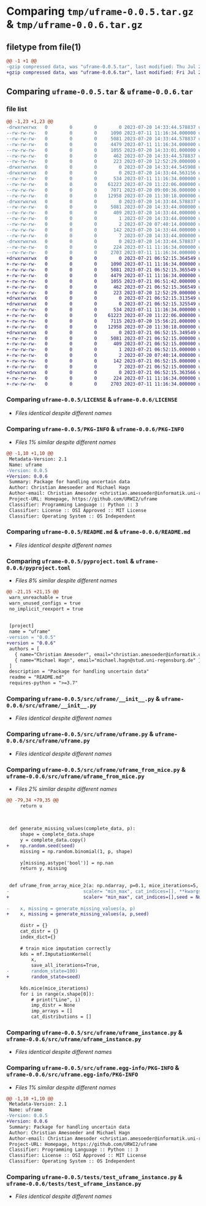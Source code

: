 # Comparing `tmp/uframe-0.0.5.tar.gz` & `tmp/uframe-0.0.6.tar.gz`

## filetype from file(1)

```diff
@@ -1 +1 @@
-gzip compressed data, was "uframe-0.0.5.tar", last modified: Thu Jul 20 14:33:44 2023, max compression
+gzip compressed data, was "uframe-0.0.6.tar", last modified: Fri Jul 21 06:52:15 2023, max compression
```

## Comparing `uframe-0.0.5.tar` & `uframe-0.0.6.tar`

### file list

```diff
@@ -1,23 +1,23 @@
-drwxrwxrwx   0        0        0        0 2023-07-20 14:33:44.578837 uframe-0.0.5/
--rw-rw-rw-   0        0        0     1090 2023-07-11 11:16:34.000000 uframe-0.0.5/LICENSE
--rw-rw-rw-   0        0        0     5081 2023-07-20 14:33:44.578837 uframe-0.0.5/PKG-INFO
--rw-rw-rw-   0        0        0     4479 2023-07-11 11:16:34.000000 uframe-0.0.5/README.md
--rw-rw-rw-   0        0        0     1055 2023-07-20 14:33:01.000000 uframe-0.0.5/pyproject.toml
--rw-rw-rw-   0        0        0      462 2023-07-20 14:33:44.578837 uframe-0.0.5/setup.cfg
--rw-rw-rw-   0        0        0      223 2023-07-20 12:52:29.000000 uframe-0.0.5/setup.py
-drwxrwxrwx   0        0        0        0 2023-07-20 14:33:44.545908 uframe-0.0.5/src/
-drwxrwxrwx   0        0        0        0 2023-07-20 14:33:44.563156 uframe-0.0.5/src/uframe/
--rw-rw-rw-   0        0        0      534 2023-07-11 11:16:34.000000 uframe-0.0.5/src/uframe/__init__.py
--rw-rw-rw-   0        0        0    61223 2023-07-20 11:22:06.000000 uframe-0.0.5/src/uframe/uframe.py
--rw-rw-rw-   0        0        0     7071 2023-07-20 09:00:36.000000 uframe-0.0.5/src/uframe/uframe_from_mice.py
--rw-rw-rw-   0        0        0    12958 2023-07-20 11:30:18.000000 uframe-0.0.5/src/uframe/uframe_instance.py
-drwxrwxrwx   0        0        0        0 2023-07-20 14:33:44.578837 uframe-0.0.5/src/uframe.egg-info/
--rw-rw-rw-   0        0        0     5081 2023-07-20 14:33:44.000000 uframe-0.0.5/src/uframe.egg-info/PKG-INFO
--rw-rw-rw-   0        0        0      409 2023-07-20 14:33:44.000000 uframe-0.0.5/src/uframe.egg-info/SOURCES.txt
--rw-rw-rw-   0        0        0        1 2023-07-20 14:33:44.000000 uframe-0.0.5/src/uframe.egg-info/dependency_links.txt
--rw-rw-rw-   0        0        0        2 2023-07-20 07:40:14.000000 uframe-0.0.5/src/uframe.egg-info/not-zip-safe
--rw-rw-rw-   0        0        0      142 2023-07-20 14:33:44.000000 uframe-0.0.5/src/uframe.egg-info/requires.txt
--rw-rw-rw-   0        0        0        7 2023-07-20 14:33:44.000000 uframe-0.0.5/src/uframe.egg-info/top_level.txt
-drwxrwxrwx   0        0        0        0 2023-07-20 14:33:44.578837 uframe-0.0.5/tests/
--rw-rw-rw-   0        0        0      224 2023-07-11 11:16:34.000000 uframe-0.0.5/tests/test_uframe.py
--rw-rw-rw-   0        0        0     2703 2023-07-11 11:16:34.000000 uframe-0.0.5/tests/test_uframe_instance.py
+drwxrwxrwx   0        0        0        0 2023-07-21 06:52:15.364549 uframe-0.0.6/
+-rw-rw-rw-   0        0        0     1090 2023-07-11 11:16:34.000000 uframe-0.0.6/LICENSE
+-rw-rw-rw-   0        0        0     5081 2023-07-21 06:52:15.365549 uframe-0.0.6/PKG-INFO
+-rw-rw-rw-   0        0        0     4479 2023-07-11 11:16:34.000000 uframe-0.0.6/README.md
+-rw-rw-rw-   0        0        0     1055 2023-07-21 06:51:42.000000 uframe-0.0.6/pyproject.toml
+-rw-rw-rw-   0        0        0      462 2023-07-21 06:52:15.366549 uframe-0.0.6/setup.cfg
+-rw-rw-rw-   0        0        0      223 2023-07-20 12:52:29.000000 uframe-0.0.6/setup.py
+drwxrwxrwx   0        0        0        0 2023-07-21 06:52:15.313549 uframe-0.0.6/src/
+drwxrwxrwx   0        0        0        0 2023-07-21 06:52:15.325549 uframe-0.0.6/src/uframe/
+-rw-rw-rw-   0        0        0      534 2023-07-11 11:16:34.000000 uframe-0.0.6/src/uframe/__init__.py
+-rw-rw-rw-   0        0        0    61223 2023-07-20 11:22:06.000000 uframe-0.0.6/src/uframe/uframe.py
+-rw-rw-rw-   0        0        0     7115 2023-07-20 15:56:21.000000 uframe-0.0.6/src/uframe/uframe_from_mice.py
+-rw-rw-rw-   0        0        0    12958 2023-07-20 11:30:18.000000 uframe-0.0.6/src/uframe/uframe_instance.py
+drwxrwxrwx   0        0        0        0 2023-07-21 06:52:15.349549 uframe-0.0.6/src/uframe.egg-info/
+-rw-rw-rw-   0        0        0     5081 2023-07-21 06:52:15.000000 uframe-0.0.6/src/uframe.egg-info/PKG-INFO
+-rw-rw-rw-   0        0        0      409 2023-07-21 06:52:15.000000 uframe-0.0.6/src/uframe.egg-info/SOURCES.txt
+-rw-rw-rw-   0        0        0        1 2023-07-21 06:52:15.000000 uframe-0.0.6/src/uframe.egg-info/dependency_links.txt
+-rw-rw-rw-   0        0        0        2 2023-07-20 07:40:14.000000 uframe-0.0.6/src/uframe.egg-info/not-zip-safe
+-rw-rw-rw-   0        0        0      142 2023-07-21 06:52:15.000000 uframe-0.0.6/src/uframe.egg-info/requires.txt
+-rw-rw-rw-   0        0        0        7 2023-07-21 06:52:15.000000 uframe-0.0.6/src/uframe.egg-info/top_level.txt
+drwxrwxrwx   0        0        0        0 2023-07-21 06:52:15.363566 uframe-0.0.6/tests/
+-rw-rw-rw-   0        0        0      224 2023-07-11 11:16:34.000000 uframe-0.0.6/tests/test_uframe.py
+-rw-rw-rw-   0        0        0     2703 2023-07-11 11:16:34.000000 uframe-0.0.6/tests/test_uframe_instance.py
```

### Comparing `uframe-0.0.5/LICENSE` & `uframe-0.0.6/LICENSE`

 * *Files identical despite different names*

### Comparing `uframe-0.0.5/PKG-INFO` & `uframe-0.0.6/PKG-INFO`

 * *Files 1% similar despite different names*

```diff
@@ -1,10 +1,10 @@
 Metadata-Version: 2.1
 Name: uframe
-Version: 0.0.5
+Version: 0.0.6
 Summary: Package for handling uncertain data
 Author: Christian Amesoeder and Michael Hagn
 Author-email: Christian Amesoder <christian.amesoeder@informatik.uni-regensburg.de>, Michael Hagn <michael.hagn@stud.uni-regensburg.de>
 Project-URL: Homepage, https://github.com/URWI2/uframe
 Classifier: Programming Language :: Python :: 3
 Classifier: License :: OSI Approved :: MIT License
 Classifier: Operating System :: OS Independent
```

### Comparing `uframe-0.0.5/README.md` & `uframe-0.0.6/README.md`

 * *Files identical despite different names*

### Comparing `uframe-0.0.5/pyproject.toml` & `uframe-0.0.6/pyproject.toml`

 * *Files 8% similar despite different names*

```diff
@@ -21,15 +21,15 @@
 warn_unreachable = true
 warn_unused_configs = true
 no_implicit_reexport = true
 
 
 [project]
 name = "uframe"
-version = "0.0.5"
+version = "0.0.6"
 authors = [
   { name="Christian Amesoder", email="christian.amesoeder@informatik.uni-regensburg.de" },
   { name="Michael Hagn", email="michael.hagn@stud.uni-regensburg.de" }
 ]
 description = "Package for handling uncertain data"
 readme = "README.md"
 requires-python = ">=3.7"
```

### Comparing `uframe-0.0.5/src/uframe/__init__.py` & `uframe-0.0.6/src/uframe/__init__.py`

 * *Files identical despite different names*

### Comparing `uframe-0.0.5/src/uframe/uframe.py` & `uframe-0.0.6/src/uframe/uframe.py`

 * *Files identical despite different names*

### Comparing `uframe-0.0.5/src/uframe/uframe_from_mice.py` & `uframe-0.0.6/src/uframe/uframe_from_mice.py`

 * *Files 2% similar despite different names*

```diff
@@ -79,34 +79,35 @@
     return u
 
 
 
 def generate_missing_values(complete_data, p):
     shape = complete_data.shape
     y = complete_data.copy()
+    np.random.seed(seed)
     missing = np.random.binomial(1, p, shape)
     
     y[missing.astype('bool')] = np.nan
     return y, missing
 
 
 def uframe_from_array_mice_2(a: np.ndarray, p=0.1, mice_iterations=5, kernel="stats.gaussian_kde",
-                           scaler= "min_max", cat_indices=[], **kwargs):
+                           scaler= "min_max", cat_indices=[],seed = None, **kwargs):
 
-    x, missing = generate_missing_values(a, p)
+    x, missing = generate_missing_values(a, p,seed)
 
     distr = {}
     cat_distr = {}
     index_dict={}
 
     # train mice imputation correctly
     kds = mf.ImputationKernel(
         x,
         save_all_iterations=True,
-        random_state=100)
+        random_state=seed)
 
     kds.mice(mice_iterations)
     for i in range(x.shape[0]):
         # print("Line", i)
         imp_distr = None
         imp_arrays = []
         cat_distributions = []
```

### Comparing `uframe-0.0.5/src/uframe/uframe_instance.py` & `uframe-0.0.6/src/uframe/uframe_instance.py`

 * *Files identical despite different names*

### Comparing `uframe-0.0.5/src/uframe.egg-info/PKG-INFO` & `uframe-0.0.6/src/uframe.egg-info/PKG-INFO`

 * *Files 1% similar despite different names*

```diff
@@ -1,10 +1,10 @@
 Metadata-Version: 2.1
 Name: uframe
-Version: 0.0.5
+Version: 0.0.6
 Summary: Package for handling uncertain data
 Author: Christian Amesoeder and Michael Hagn
 Author-email: Christian Amesoder <christian.amesoeder@informatik.uni-regensburg.de>, Michael Hagn <michael.hagn@stud.uni-regensburg.de>
 Project-URL: Homepage, https://github.com/URWI2/uframe
 Classifier: Programming Language :: Python :: 3
 Classifier: License :: OSI Approved :: MIT License
 Classifier: Operating System :: OS Independent
```

### Comparing `uframe-0.0.5/tests/test_uframe_instance.py` & `uframe-0.0.6/tests/test_uframe_instance.py`

 * *Files identical despite different names*

